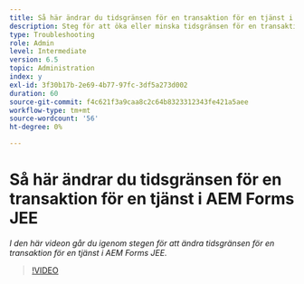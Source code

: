 ```yaml
---
title: Så här ändrar du tidsgränsen för en transaktion för en tjänst i AEM Forms JEE
description: Steg för att öka eller minska tidsgränsen för en transaktion för en tjänst i AEM Forms JEE
type: Troubleshooting
role: Admin
level: Intermediate
version: 6.5
topic: Administration
index: y
exl-id: 3f30b17b-2e69-4b77-97fc-3df5a273d002
duration: 60
source-git-commit: f4c621f3a9caa8c2c64b8323312343fe421a5aee
workflow-type: tm+mt
source-wordcount: '56'
ht-degree: 0%

---
```


# Så här ändrar du tidsgränsen för en transaktion för en tjänst i AEM Forms JEE

*I den här videon går du igenom stegen för att ändra tidsgränsen för en transaktion för en tjänst i AEM Forms JEE.*

>[!VIDEO](https://video.tv.adobe.com/v/335495?quality=12&learn=on)
